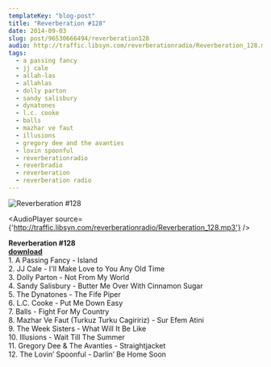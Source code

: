 ```yaml
---
templateKey: "blog-post"
title: "Reverberation #128"
date: 2014-09-03
slug: post/96530666494/reverberation128
audio: http://traffic.libsyn.com/reverberationradio/Reverberation_128.mp3
tags:
  - a passing fancy
  - jj cale
  - allah-las
  - allahlas
  - dolly parton
  - sandy salisbury
  - dynatones
  - l.c. cooke
  - balls
  - mazhar ve faut
  - illusions
  - gregory dee and the avanties
  - lovin spoonful
  - reverberationradio
  - reverbradio
  - reverberation
  - reverberation radio
---
```


![Reverberation #128](../images/74f52e25ffbee9f1676c8c0ed387852474a5a252231c29d6c519b693ed85ca87.jpg)

<AudioPlayer source={'http://traffic.libsyn.com/reverberationradio/Reverberation_128.mp3'} />

<p><strong>Reverberation #128<br /></strong><strong><a href="http://traffic.libsyn.com/reverberationradio/Reverberation_128.mp3" title="download" target="_blank">download<br /></a></strong>1. A Passing Fancy - Island<br />2. JJ Cale - I'll Make Love to You Any Old Time<br />3. Dolly Parton - Not From My World<br />4. Sandy Salisbury - Butter Me Over With Cinnamon Sugar<br />5. The Dynatones - The Fife Piper<br />6. L.C. Cooke - Put Me Down Easy<br />7. Balls - Fight For My Country<br />8. Mazhar Ve Faut (Turkuz Turku Cagiririz) - Sur Efem Atini<br />9. The Week Sisters - What Will It Be Like<br />10. Illusions - Wait Till The Summer<br />11. Gregory Dee &amp; The Avanties - Straightjacket<br />12. The Lovin&rsquo; Spoonful - Darlin&rsquo; Be Home Soon</p>
